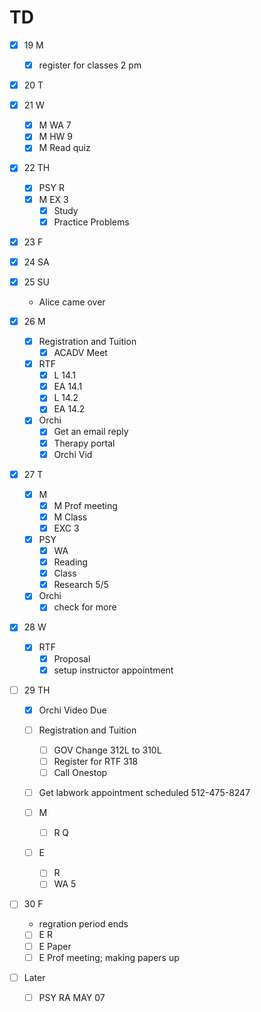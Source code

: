 # TD

- [x] 19 M
  - [x] register for classes 2 pm

- [x] 20 T 

- [x] 21 W 
  - [x] M WA 7 
  - [x] M HW 9 
  - [x] M Read quiz 

- [x] 22 TH 
  - [x] PSY R 
  - [x] M EX 3
    - [x] Study
	- [x] Practice Problems

- [x] 23 F

- [x] 24 SA

- [x] 25 SU
  - Alice came over

- [x] 26 M

  - [x] Registration and Tuition
    - [x] ACADV Meet

  - [x] RTF
    - [x] L  14.1
    - [x] EA 14.1
    - [x] L  14.2
    - [x] EA 14.2

  - [x] Orchi
    - [x] Get an email reply
    - [x] Therapy portal
    - [x] Orchi Vid

- [x] 27 T

  - [x] M
    - [x] M Prof meeting
    - [x] M Class
    - [x] EXC 3

  - [x] PSY 
    - [x] WA 
    - [x] Reading
    - [x] Class 
    - [x] Research 5/5

  - [x] Orchi 
    - [x] check for more

- [x] 28 W 

  - [x] RTF
    - [x] Proposal
    - [x] setup instructor appointment

- [ ] 29 TH 
  - [x] Orchi Video Due

  - [ ] Registration and Tuition
    - [ ] GOV Change 312L to 310L
    - [ ] Register for RTF 318
	- [ ] Call Onestop 

  - [ ] Get labwork appointment scheduled 512-475-8247

  - [ ] M
    - [ ] R Q

  - [ ] E
    - [ ] R 
    - [ ] WA 5

- [ ] 30 F
  - regration period ends
  - [ ] E R 
  - [ ] E Paper
  - [ ] E Prof meeting; making papers up

- [ ] Later
  - [ ] PSY RA MAY 07
